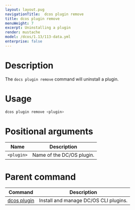 ```yaml
---
layout: layout.pug
navigationTitle:  dcos plugin remove
title: dcos plugin remove
menuWeight: 7
excerpt: Uninstalling a plugin
render: mustache
model: /dcos/1.13/113-data.yml
enterprise: false
---
```


# Description

The `docs plugin remove` command will uninstall a plugin.

# Usage

```bash
dcos plugin remove <plugin>
```

# Positional arguments

| Name | Description |
|---------|-------------|
| `<plugin>`   |  Name of the DC/OS plugin. |

# Parent command

| Command | Description |
|---------|-------------|
| [dcos plugin](/1.13/cli/command-reference/dcos-plugin/)   | Install and manage DC/OS CLI plugins. |
